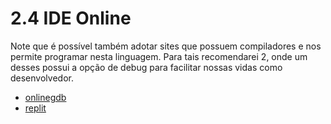 # 2.4 IDE Online

Note que é possível também adotar sites que possuem compiladores e nos permite programar nesta linguagem.
Para tais recomendarei 2, onde um desses possui a opção de debug para facilitar nossas vidas como desenvolvedor.

- [onlinegdb](https://www.onlinegdb.com/online_bash_shell)
- [replit](https://replit.com/languages/bash)
